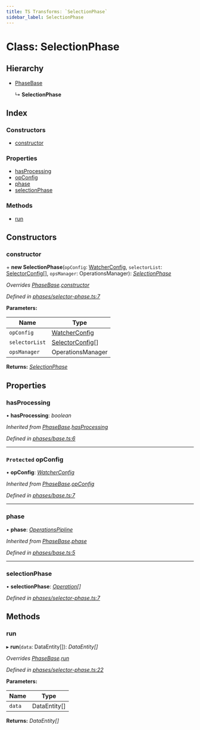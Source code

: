 ```yaml
---
title: TS Transforms: `SelectionPhase`
sidebar_label: SelectionPhase
---
```


# Class: SelectionPhase

## Hierarchy

* [PhaseBase](phasebase.md)

  ↳ **SelectionPhase**

## Index

### Constructors

* [constructor](selectionphase.md#constructor)

### Properties

* [hasProcessing](selectionphase.md#hasprocessing)
* [opConfig](selectionphase.md#protected-opconfig)
* [phase](selectionphase.md#phase)
* [selectionPhase](selectionphase.md#selectionphase)

### Methods

* [run](selectionphase.md#run)

## Constructors

###  constructor

\+ **new SelectionPhase**(`opConfig`: [WatcherConfig](../interfaces/watcherconfig.md), `selectorList`: [SelectorConfig](../interfaces/selectorconfig.md)[], `opsManager`: OperationsManager): *[SelectionPhase](selectionphase.md)*

*Overrides [PhaseBase](phasebase.md).[constructor](phasebase.md#constructor)*

*Defined in [phases/selector-phase.ts:7](https://github.com/terascope/teraslice/blob/78714a985/packages/ts-transforms/src/phases/selector-phase.ts#L7)*

**Parameters:**

Name | Type |
------ | ------ |
`opConfig` | [WatcherConfig](../interfaces/watcherconfig.md) |
`selectorList` | [SelectorConfig](../interfaces/selectorconfig.md)[] |
`opsManager` | OperationsManager |

**Returns:** *[SelectionPhase](selectionphase.md)*

## Properties

###  hasProcessing

• **hasProcessing**: *boolean*

*Inherited from [PhaseBase](phasebase.md).[hasProcessing](phasebase.md#hasprocessing)*

*Defined in [phases/base.ts:6](https://github.com/terascope/teraslice/blob/78714a985/packages/ts-transforms/src/phases/base.ts#L6)*

___

### `Protected` opConfig

• **opConfig**: *[WatcherConfig](../interfaces/watcherconfig.md)*

*Inherited from [PhaseBase](phasebase.md).[opConfig](phasebase.md#protected-opconfig)*

*Defined in [phases/base.ts:7](https://github.com/terascope/teraslice/blob/78714a985/packages/ts-transforms/src/phases/base.ts#L7)*

___

###  phase

• **phase**: *[OperationsPipline](../interfaces/operationspipline.md)*

*Inherited from [PhaseBase](phasebase.md).[phase](phasebase.md#phase)*

*Defined in [phases/base.ts:5](https://github.com/terascope/teraslice/blob/78714a985/packages/ts-transforms/src/phases/base.ts#L5)*

___

###  selectionPhase

• **selectionPhase**: *[Operation](../interfaces/operation.md)[]*

*Defined in [phases/selector-phase.ts:7](https://github.com/terascope/teraslice/blob/78714a985/packages/ts-transforms/src/phases/selector-phase.ts#L7)*

## Methods

###  run

▸ **run**(`data`: DataEntity[]): *DataEntity[]*

*Overrides [PhaseBase](phasebase.md).[run](phasebase.md#abstract-run)*

*Defined in [phases/selector-phase.ts:22](https://github.com/terascope/teraslice/blob/78714a985/packages/ts-transforms/src/phases/selector-phase.ts#L22)*

**Parameters:**

Name | Type |
------ | ------ |
`data` | DataEntity[] |

**Returns:** *DataEntity[]*

